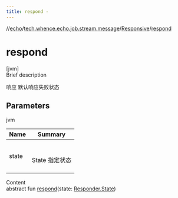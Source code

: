 ```yaml
---
title: respond -
---
```

//[echo](../../index.md)/[tech.whence.echo.job.stream.message](../index.md)/[Responsive](index.md)/[respond](respond.md)



# respond  
[jvm]  
Brief description  


响应 默认响应失败状态



## Parameters  
  
jvm  
  
|  Name|  Summary| 
|---|---|
| state| <br><br>State 指定状态<br><br>
  
  
Content  
abstract fun [respond](respond.md)(state: [Responder.State](../-responder/-state/index.md))  



